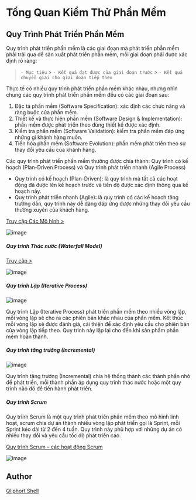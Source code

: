 # Tổng Quan Kiểm Thử Phần Mềm

## Quy Trình Phát Triển Phần Mềm

Quy trình phát triển phần mềm là các giai đoạn mà phát triển phần mềm phải trải qua để sản xuẩt phát triển phần mềm, mỗi giai đoạn phải được xác định rõ ràng:

> `- Mục tiêu` > `- Kết quả đạt được của giai đoạn trước` > `- Kết quả chuyển giai cho giai đoạn tiếp theo`

Thực tế có nhiều quy trình phát triển phần mềm khác nhau, nhưng nhìn chung các quy trình phát triển phần mềm đều có các giai đoạn sau:

<ol>
<li>Đặc tả phần mềm (Software Specification): xác định các chức năng và ràng buộc của phần mềm.</li>
<li>Thiết kế và thực hiện phần mềm (Software Design & Implementation): phần mềm được phát triển theo đúng thiết kế được xác định.</li>
<li>Kiểm tra phần mềm (Software Validation): kiểm tra phần mềm đáp ứng những gì khánh hàng muốn.</li>
<li>Tiến hóa phần mềm (Software Evolution): phần mềm phát triển theo sự thay đổi yêu cầu của khánh hàng.</li>
</ol>

Các quy trình phát triển phần mềm thường được chia thành: Quy trình có kế hoạch (Plan-Driven Process) và Quy trình phát triển nhanh (Agile Process)

<ul>
<li>Quy trình có kế hoạch (Plan-Driven): là quy trình mà tất cả các hoạt động đã được lên kế hoạch trước và tiến độ được xác định thông qua kế hoạch này.</li>
<li>Quy trình phát triển nhanh (Agile): là quy trình có các kế hoạch tăng trưởng dần, quy trình này dễ dàng đáp ứng được những thay đổi yêu cầu thường xuyên của khách hàng.</li>
</ul>

[Truy cập Các Mô hình >](https://viblo.asia/p/cac-mo-hinh-phat-trien-phan-mem-GrLZDwbgKk0)

![image](https://cs.ccsu.edu/~stan/classes/CS410/Notes16/images/03-plan_vs_agile.png)

<h5>Quy trình Thác nước (Waterfall Model)</h5>

[Truy cập >](https://www.google.com.vn/url?sa=i&url=https%3A%2F%2Famela.vn%2Fban-hieu-gi-ve-mo-hinh-thac-nuoc-waterfall-model-trong-phat-trien-phan-mem%2F&psig=AOvVaw38QDOaQrKTpbbKa_gMrOSf&ust=1702548333834000&source=images&cd=vfe&opi=89978449&ved=0CBEQjRxqFwoTCPj2v5aVjIMDFQAAAAAdAAAAABAD)

![image](https://amela.vn/wp-content/uploads/2021/04/waterfall-01-scaled.jpg)

<h5>Quy trình Lặp (Iterative Process)</h5>

![image](https://images.viblo.asia/630b42b1-ba62-4605-bc18-39498a219f7c.JPG)

<p>Quy trình Lặp (Iterative Process) phát triển phần mềm theo nhiều vòng lặp, mỗi vòng lặp sẽ cho ra các phiên bản khác nhau của phần mềm. Kết thúc mỗi vòng lặp sẽ được đánh giá, cải thiện để xác định yêu cầu cho phiên bản của vòng lặp tiếp theo. Quy trình này lặp lại cho đến khi sản phẩm phần mềm hoàn thành.</p>

<h5>Quy trình tăng trưởng (Incremental)</h5>

![image](https://images.viblo.asia/e3b5ff8b-0a14-4cc0-bbdd-0708de254017.JPG)

<p>Quy trình tăng trưởng (Incremental) chia hệ thống thành các thành phần nhỏ để phát triển, mỗi thành phần áp dụng quy trình thác nước hoặc một quy trình nào đó để tiến hành phát triển.</p>

<h5>Quy trình Scrum</h5>
<p>Quy trình Scrum là một quy trình phát triển phần mềm theo mô hình linh hoạt, scrum chia dự án thành nhiều vòng lặp phát triển gọi là Sprint, mỗi Sprint kéo dài từ 2 đến 4 tuần. Quy trình này phù hợp với những dự án có nhiều thay đổi và yêu cầu tốc độ phát triển cao.</p>

[Quy trình Scrum – các hoạt động Scrum](http://quanlyduan.edu.vn/quy-trinh-scrum-cac-hoat-dong-scrum/)

![image](https://i0.wp.com/quanlyduan.edu.vn/wp-content/uploads/2015/07/Quy-trinh-scrum-1.png)

## Author

[Qliphort Shell](https://github.com/nguyenhhkiet)
